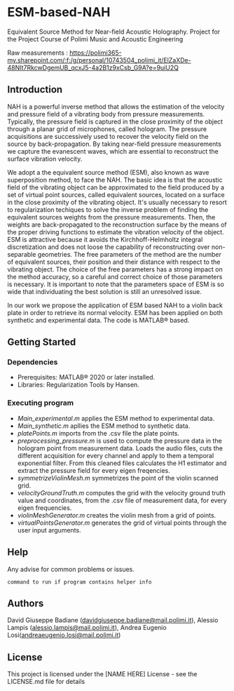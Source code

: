 # ESM-based-NAH
Equivalent Source Method for Near-field Acoustic Holography. Project for the Project Course of Polimi Music and Acoustic Engineering

Raw measurements : https://polimi365-my.sharepoint.com/:f:/g/personal/10743504_polimi_it/ElZaXDe-48NIt7RkcwDgemUB_qcxJ5-4a2B1z9xCsb_G9A?e=9uiU2Q

## Introduction

NAH is a powerful inverse method that allows the estimation of the velocity and pressure field of a vibrating body from pressure measurements. Typically, the pressure field is captured in the close proximity of the object through a planar grid of microphones, called hologram. The pressure acquisitions are successively used to recover the velocity field on the source by back-propagation. By taking near-field pressure measurements we capture the evanescent waves, which are essential to reconstruct the surface vibration velocity.

We adopt a  the equivalent source method (ESM), also known as wave superposition method, to face the NAH. The basic idea is that the acoustic field of the vibrating object can be approximated to the field produced by a set of virtual point sources, called equivalent sources, located on a surface in the close proximity of the vibrating object. It's usually necessary to resort to regularization techiques to solve the inverse problem of finding the equivalent sources weights from the pressure measurements. Then, the weights are back-propagated to the reconstruction surface by the means of the proper driving functions to estimate the vibration velocity of the object. ESM is attractive because it avoids the Kirchhoff-Helmholtz integral discretization and does not loose the capability of reconstructing over non-separable geometries. The free parameters of the method are the number of equivalent sources, their position and their distance with respect to the vibrating object. The choice of the free parameters has a strong impact on the method accuracy, so a careful and correct choice of those parameters is necessary. It is important to note that the parameters space of ESM is so wide that individuating the best solution is still an unresolved issue. 

In our work we propose the application of ESM based NAH to a violin back plate in order to retrieve its normal velocity. ESM has been applied on both synthetic and experimental data. The code is MATLAB® based.


## Getting Started

### Dependencies

* Prerequisites: MATLAB® 2020 or later installed.
* Libraries: Regularization Tools by Hansen.

### Executing program

* *Main_experimental.m* applies the ESM method to experimental data.
* *Main_synthetic.m* apllies the ESM method to synthetic data.
* *platePoints.m* imports from the .csv file the plate points.
* *preprocessing_pressure.m* is used to compute the pressure data in the hologram point from measurement data. Loads the audio files, cuts the different acquisition for every channel and apply to them a temporal exponential filter. From this cleaned files calculates the H1 estimator and extract the pressure field for every eigen freqencies.
* *symmetrizeViolinMesh.m* symmetrizes the point of the violin scanned grid.
* *velocityGroundTruth.m* computes the grid with the velocity ground truth value and coordinates, from the .csv file of measurement data, for every eigen frequencies.
* *violinMeshGenerator.m* creates the violin mesh from a grid of points.
* *virtualPointsGenerator.m* generates the grid of virtual points through the user input arguments.

## Help

Any advise for common problems or issues.
```
command to run if program contains helper info
```

## Authors

David Giuseppe Badiane (davidgiuseppe.badiane@mail.polimi.it), Alessio Lampis (alessio.lampis@mail.polimi.it), Andrea Eugenio Losi(andreaeugenio.losi@mail.polimi.it)


## License

This project is licensed under the [NAME HERE] License - see the LICENSE.md file for details
